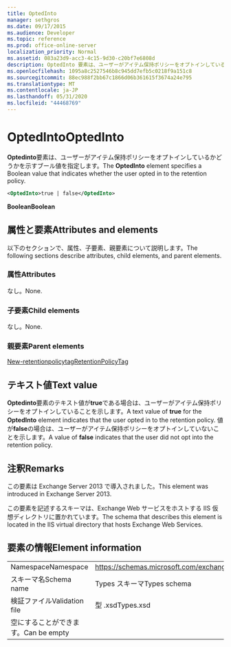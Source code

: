 ```yaml
---
title: OptedInto
manager: sethgros
ms.date: 09/17/2015
ms.audience: Developer
ms.topic: reference
ms.prod: office-online-server
localization_priority: Normal
ms.assetid: 083a23d9-acc3-4c15-9d30-c20bf7e6808d
description: OptedInto 要素は、ユーザーがアイテム保持ポリシーをオプトインしているかどうかを示すブール値を指定します。
ms.openlocfilehash: 1095a8c2527546b8c945dd7efb5c0218f9a151c8
ms.sourcegitcommit: 88ec988f2bb67c1866d06b361615f3674a24e795
ms.translationtype: MT
ms.contentlocale: ja-JP
ms.lasthandoff: 05/31/2020
ms.locfileid: "44468769"
---
```

# <a name="optedinto"></a><span data-ttu-id="d89ad-103">OptedInto</span><span class="sxs-lookup"><span data-stu-id="d89ad-103">OptedInto</span></span>

<span data-ttu-id="d89ad-104">**Optedinto**要素は、ユーザーがアイテム保持ポリシーをオプトインしているかどうかを示すブール値を指定します。</span><span class="sxs-lookup"><span data-stu-id="d89ad-104">The **OptedInto** element specifies a Boolean value that indicates whether the user opted in to the retention policy.</span></span> 
  
```XML
<OptedInto>true | false</OptedInto>
```

 <span data-ttu-id="d89ad-105">**Boolean**</span><span class="sxs-lookup"><span data-stu-id="d89ad-105">**Boolean**</span></span>
## <a name="attributes-and-elements"></a><span data-ttu-id="d89ad-106">属性と要素</span><span class="sxs-lookup"><span data-stu-id="d89ad-106">Attributes and elements</span></span>

<span data-ttu-id="d89ad-107">以下のセクションで、属性、子要素、親要素について説明します。</span><span class="sxs-lookup"><span data-stu-id="d89ad-107">The following sections describe attributes, child elements, and parent elements.</span></span>
  
### <a name="attributes"></a><span data-ttu-id="d89ad-108">属性</span><span class="sxs-lookup"><span data-stu-id="d89ad-108">Attributes</span></span>

<span data-ttu-id="d89ad-109">なし。</span><span class="sxs-lookup"><span data-stu-id="d89ad-109">None.</span></span>
  
### <a name="child-elements"></a><span data-ttu-id="d89ad-110">子要素</span><span class="sxs-lookup"><span data-stu-id="d89ad-110">Child elements</span></span>

<span data-ttu-id="d89ad-111">なし。</span><span class="sxs-lookup"><span data-stu-id="d89ad-111">None.</span></span>
  
### <a name="parent-elements"></a><span data-ttu-id="d89ad-112">親要素</span><span class="sxs-lookup"><span data-stu-id="d89ad-112">Parent elements</span></span>

[<span data-ttu-id="d89ad-113">New-retentionpolicytag</span><span class="sxs-lookup"><span data-stu-id="d89ad-113">RetentionPolicyTag</span></span>](retentionpolicytag.md)
  
## <a name="text-value"></a><span data-ttu-id="d89ad-114">テキスト値</span><span class="sxs-lookup"><span data-stu-id="d89ad-114">Text value</span></span>

<span data-ttu-id="d89ad-115">**Optedinto**要素のテキスト値が**true**である場合は、ユーザーがアイテム保持ポリシーをオプトインしていることを示します。</span><span class="sxs-lookup"><span data-stu-id="d89ad-115">A text value of **true** for the **OptedInto** element indicates that the user opted in to the retention policy.</span></span> <span data-ttu-id="d89ad-116">値が**false**の場合は、ユーザーがアイテム保持ポリシーをオプトインしていないことを示します。</span><span class="sxs-lookup"><span data-stu-id="d89ad-116">A value of **false** indicates that the user did not opt into the retention policy.</span></span> 
  
## <a name="remarks"></a><span data-ttu-id="d89ad-117">注釈</span><span class="sxs-lookup"><span data-stu-id="d89ad-117">Remarks</span></span>

<span data-ttu-id="d89ad-118">この要素は Exchange Server 2013 で導入されました。</span><span class="sxs-lookup"><span data-stu-id="d89ad-118">This element was introduced in Exchange Server 2013.</span></span>
  
<span data-ttu-id="d89ad-119">この要素を記述するスキーマは、Exchange Web サービスをホストする IIS 仮想ディレクトリに置かれています。</span><span class="sxs-lookup"><span data-stu-id="d89ad-119">The schema that describes this element is located in the IIS virtual directory that hosts Exchange Web Services.</span></span>
  
## <a name="element-information"></a><span data-ttu-id="d89ad-120">要素の情報</span><span class="sxs-lookup"><span data-stu-id="d89ad-120">Element information</span></span>

|||
|:-----|:-----|
|<span data-ttu-id="d89ad-121">Namespace</span><span class="sxs-lookup"><span data-stu-id="d89ad-121">Namespace</span></span>  <br/> |https://schemas.microsoft.com/exchange/services/2006/types  <br/> |
|<span data-ttu-id="d89ad-122">スキーマ名</span><span class="sxs-lookup"><span data-stu-id="d89ad-122">Schema name</span></span>  <br/> |<span data-ttu-id="d89ad-123">Types スキーマ</span><span class="sxs-lookup"><span data-stu-id="d89ad-123">Types schema</span></span>  <br/> |
|<span data-ttu-id="d89ad-124">検証ファイル</span><span class="sxs-lookup"><span data-stu-id="d89ad-124">Validation file</span></span>  <br/> |<span data-ttu-id="d89ad-125">型 .xsd</span><span class="sxs-lookup"><span data-stu-id="d89ad-125">Types.xsd</span></span>  <br/> |
|<span data-ttu-id="d89ad-126">空にすることができます。</span><span class="sxs-lookup"><span data-stu-id="d89ad-126">Can be empty</span></span>  <br/> ||
   

